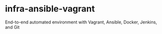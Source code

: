 # infra-ansible-vagrant
End-to-end automated environment with Vagrant, Ansible, Docker, Jenkins, and Git
